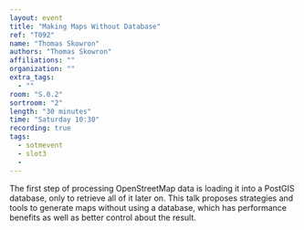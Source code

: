 ```yaml
---
layout: event
title: "Making Maps Without Database"
ref: "T092"
name: "Thomas Skowron"
authors: "Thomas Skowron"
affiliations: ""
organization: ""
extra_tags:
  - ""
room: "S.0.2"
sortroom: "2"
length: "30 minutes"
time: "Saturday 10:30"
recording: true
tags:
  - sotmevent
  - slot3
  - 
---
```

The first step of processing OpenStreetMap data is loading it into a PostGIS database, only to retrieve all of it later on. This talk proposes strategies and tools to generate maps without using a database, which has performance benefits as well as better control about the result.